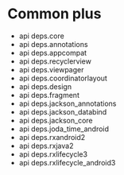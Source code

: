 # Common plus

- api deps.core
- api deps.annotations
- api deps.appcompat
- api deps.recyclerview
- api deps.viewpager
- api deps.coordinatorlayout
- api deps.design
- api deps.fragment
- api deps.jackson_annotations
- api deps.jackson_databind
- api deps.jackson_core
- api deps.joda_time_android
- api deps.rxandroid2
- api deps.rxjava2
- api deps.rxlifecycle3
- api deps.rxlifecycle_android3